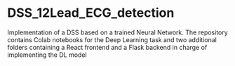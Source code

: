 # DSS_12Lead_ECG_detection
Implementation of a DSS based on a trained Neural Network. The repository contains Colab notebooks for the Deep Learning task  and two additional folders containing a React frontend and a Flask backend in charge of implementing the DL model
